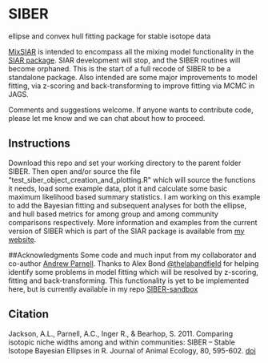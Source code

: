 SIBER
=====

ellipse and convex hull fitting package for stable isotope data

[MixSIAR](https://github.com/brianstock/MixSIAR) is intended to encompass all the mixing model functionality in the [SIAR package](http://www.tcd.ie/Zoology/research/research/theoretical/siar.php). SIAR development will stop,
and the SIBER routines will become orphaned. This is the start of a full recode of SIBER to be a standalone package. 
Also intended are some major improvements to model fitting, via z-scoring and back-transforming to improve fitting 
via MCMC in JAGS. 

Comments and suggestions welcome. If anyone wants to contribute code, please let me know and we can chat about how 
to proceed.

## Instructions
Download this repo and set your working directory to the parent folder SIBER. Then open and/or source the file "test_siber_object_creation_and_plotting.R" which will source the functions it needs, load some example data, plot it and calculate some basic maximum likelihood based summary statistics. I am working on this example to add the Bayesian fitting and subsequent analyses for both the ellipse, and hull based metrics for among group and among community comparisons respectively. More information and examples from the current version of SIBER which is part of the SIAR package is available from [my website](http://www.tcd.ie/Zoology/research/research/theoretical/Rpodcasts.php#siber).

##Acknowledgments
Some code and much input from my collaborator and co-author [Andrew Parnell](http://mathsci.ucd.ie/people/parnell_a). Thanks to Alex Bond [@thelabandfield](https://twitter.com/thelabandfield) for helping identify some problems in model fitting which will be resolved by z-scoring, fitting and back-transforming. This functionality is yet to be implemented here, but is currently available in my repo [SIBER-sandbox]( https://github.com/AndrewLJackson/SIBER-sandbox)

## Citation
Jackson, A.L., Parnell, A.C., Inger R., & Bearhop, S. 2011. Comparing isotopic niche widths among and within communities: SIBER – Stable Isotope Bayesian Ellipses in R. Journal of Animal Ecology, 80, 595-602. [doi](http://dx.doi.org/10.1111/j.1365-2656.2011.01806.x)
